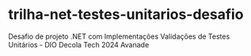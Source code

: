 # trilha-net-testes-unitarios-desafio
Desafio de projeto .NET com Implementações Validações de Testes Unitários - DIO Decola Tech 2024 Avanade
